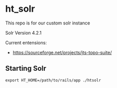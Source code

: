 ht_solr
=======

This repo is for our custom solr instance

Solr Version 4.2.1

Current entensions:
- https://sourceforge.net/projects/jts-topo-suite/

## Starting Solr
```
export HT_HOME=/path/to/rails/app ./htsolr
```
